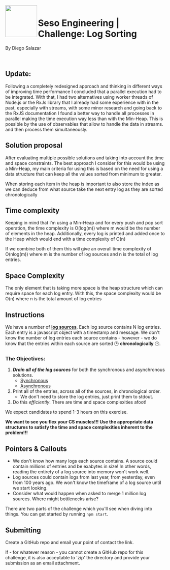 <img align="left" width="100px" height="100px" src="/assets/seso-eng-logo.png">

# Seso Engineering | Challenge: Log Sorting

By Diego Salazar

<br>

## Update:

Following a completely redesigned approach and thinking in different ways of
improving time performance I concluded that a parallel execution had to be
integrated. With that, I had two alternatives using worker threads of Node.js
or the RxJs library that I already had some experience with in the past,
especially with streams, with some minor research and going back to the
RxJS documentation I found a better way to handle all processes in
parallel making the time execution way less than with the Min-Heap.
This is possible by the use of observables that allow to handle the
data in streams. and then process them simultaneously.

## Solution proposal

After evaluating multiple possible solutions and taking into account the time and space constraints. The best approach I consider for this would be using a Min-Heap, my main criteria for using this is based on the need for using a data structure that can keep all the values sorted from minimum to greater.

When storing each item in the heap is important to also store the index as we can deduce from what source take the next entry log as they are sorted chronologically

## Time complexity

Keeping in mind that I’m using a Min-Heap and for every push and pop sort operation, the time complexity is O(log(m)) where m would be the number of elements in the heap. Additionally, every log is printed and added once to the Heap which would end with a time complexity of O(n)

If we combine both of them this will give an overall time complexity of O(nlog(m)) where m is the number of log sources and n is the total of log entries.

## Space Complexity

The only element that is taking more space is the heap structure which can require space for each log entry. With this, the space complexity would be O(n) where n is the total amount of log entries

## Instructions

We have a number of [**log sources**](https://github.com/sesolabor/coding-challenge/blob/master/lib/log-source.js). Each log source contains N log entries. Each entry is a javascript object with a timestamp and message. We don't know the number of log entries each source contains - however - we do know that the entries within each source are sorted 🕒 **chronologically** 🕒.

### The Objectives:

1. **_Drain all of the log sources_** for both the synchronous and asynchronous solutions.
   - [Synchronous](https://github.com/sesolabor/coding-challenge/blob/31313e303c53cebb96fa02f3aab473dd011e1d16/lib/log-source.js#L37)
   - [Asynchronous](https://github.com/sesolabor/coding-challenge/blob/31313e303c53cebb96fa02f3aab473dd011e1d16/lib/log-source.js#L45)
1. Print all of the entries, across all of the sources, in chronological order.
   - We don't need to store the log entries, just print them to stdout.
1. Do this _efficiently_. There are time and space complexities afoot!

We expect candidates to spend 1-3 hours on this exercise.

**We want to see you flex your CS muscles!!! Use the appropriate data structures to satisfy the time and space complexities inherent to the problem!!!**

## Pointers & Callouts

- We don't know how many logs each source contains. A source could contain millions of entries and be exabytes in size! In other words, reading the entirety of a log source into memory won't work well.
- Log sources could contain logs from last year, from yesterday, even from 100 years ago. We won't know the timeframe of a log source until we start looking.
- Consider what would happen when asked to merge 1 million log sources. Where might bottlenecks arise?

There are two parts of the challenge which you'll see when diving into things. You can get started by running `npm start`.

## Submitting

Create a GitHub repo and email your point of contact the link.

If - for whatever reason - you cannot create a GitHub repo for this challenge, it is also acceptable to 'zip' the directory and provide your submission as an email attachment.
